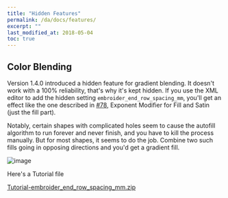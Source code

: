 ```yaml
---
title: "Hidden Features"
permalink: /da/docs/features/
excerpt: ""
last_modified_at: 2018-05-04
toc: true
---
```

## Color Blending

Version 1.4.0 introduced a hidden feature for gradient blending. It doesn't work with a 100% reliability, that's why it's kept hidden.
If you use the XML editor to add the hidden setting `embroider_end_row_spacing_mm`, you'll get an effect like the one described in [#78](https://github.com/inkstitch/inkstitch/issues/78), Exponent Modifier for Fill and Satin (just the fill part).

Notably, certain shapes with complicated holes seem to cause the autofill algorithm to run forever and never finish, and you have to kill the process manually. But for most shapes, it seems to do the job. Combine two such fills going in opposing directions and you'd get a gradient fill.

![image](https://user-images.githubusercontent.com/11083514/38469632-dc97b73c-3b4f-11e8-9044-c03d1f5d17ab.png)


Here's a Tutorial file

[Tutorial-embroider_end_row_spacing_mm.zip](https://github.com/inkstitch/inkstitch/files/1887652/Tutorial-embroider_end_row_spacing_mm.zip)
